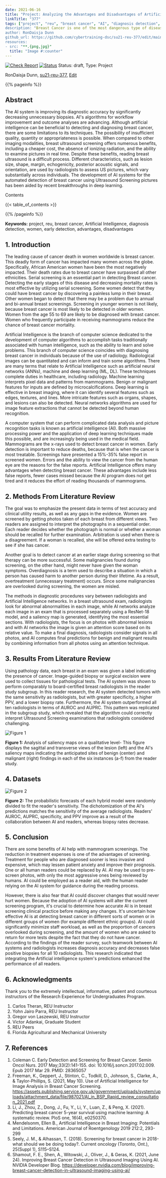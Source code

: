 ```yaml
---
date: 2021-06-16
title: "Project: Analyzing the Advantages and Disadvantages of Artificial Intelligence for Breast Cancer Detection in Women"
linkTitle: "377"
tags: ["project", "reu", "breast cancer", "AI", "diagnosis detection", "women", "early detection", "advantages", disadvantages"]
description: "Breast Cancer is one of the most dangerous type of disease that affects many women. For detecting Breast Cancer, machine learning techniques are applied to improve the accuracy of diagnosis."
author: RonDaisja Dunn
github_url: https://github.com/cybertraining-dsc/su21-reu-377/edit/main/project/index.md
resources:
- src: "**.{png,jpg}"
  title: "Image #:counter"
---
```


[![Check Report](https://github.com/cybertraining-dsc/su21-reu-377/workflows/Check%20Report/badge.svg)](https://github.com/cybertraining-dsc/su21-reu-377/actions)
[![Status](https://github.com/cybertraining-dsc/su21-reu-377/workflows/Status/badge.svg)](https://github.com/cybertraining-dsc/su21-reu-377/actions)
Status: draft, Type: Project


RonDaisja Dunn, [su21-reu-377](https://github.com/cybertraining-dsc/su21-reu-377), [Edit](https://github.com/cybertraining-dsc/su21-reu-377/blob/main/project/index.md)

{{% pageinfo %}}

## Abstract

The AI system is improving its diagnostic accuracy by significantly decreasing unnecessary biopsies. AI's algorithms for workflow improvement and outcome analyses are advancing. Although artificial intelligence can be beneficial to detecting and diagnosing breast cancer, there are some limitations to its techniques. The possibility of insufficient quality, quantity or appropriateness is possible. When compared to other imaging modalities, breast ultrasound screening offers numerous benefits, including a cheaper cost, the absence of ionizing radiation, and the ability to examine pictures in real time. Despite these benefits, reading breast ultrasound is a difficult process. Different characteristics, such as lesion size, shape, margin, echogenicity, posterior acoustic signals, and orientation, are used by radiologists to assess US pictures, which vary substantially across individuals. The development of AI systems for the automated detection of breast cancer using Ultrasound Screening pictures has been aided by recent breakthroughs in deep learning.

Contents

{{< table_of_contents >}}

{{% /pageinfo %}}

**Keywords:** project, reu, breast cancer, Artificial Intelligence, diagnosis detection, women, early detection, advantages, disadvantages 

## 1. Introduction

The leading cause of cancer death in women worldwide is breast cancer. This deadly form of cancer has impacted many women across the globe. Specifically, African American women have been the most negatively impacted. Their death rates due to breast cancer have surpassed all other ethnicities. Serial screening is an essential part in detecting Breast cancer. Detecting the early stages of this disease and decreasing mortality rates is most effective by utilizing serial screening. Some women detect that they could have breast cancer by discovering a painless lump in their breast. Other women began to detect that there may be a problem due to annual and bi-annual breast screenings. Screening in younger women is not likely, because breast cancer is most likely to be detected in older women. Women from the age 55 to 69 are likely to be diagnosed with breast cancer. Women who frequently participate in receiving mammograms reduce the chance of breast cancer mortality.

Artificial Intelligence is the branch of computer science dedicated to the development of computer algorithms to accomplish tasks traditionally associated with human intelligence, such as the ability to learn and solve problems. This branch of computer science coincides with diagnosing breast cancer in individuals because of the use of radiology. Radiological images can be quantitated and can inform and train some algorithms. There are many terms that relate to Artificial Intelligence such as artificial neural networks (ANNs), machine and deep learning (ML, DL). These techniques complete duties in healthcare, including radiology. Machine learning interprets pixel data and patterns from mammograms. Benign or malignant features for inputs are defined by microcalcifications. Deep learning is effective in breast imaging, where it can identify several features such as edges, textures, and lines. More intricate features such as organs, shapes, and lesions can also be detected. Neural networks algorithms are used for image feature extractions that cannot be detected beyond human recognition.

A computer system that can perform complicated data analysis and picture recognition tasks is known as artificial intelligence (AI). Both massive processing power and the application of deep learning techniques made this possible, and are increasingly being used in the medical field. Mammograms are the x-rays used to detect breast cancer in women. Early detection is important to reduce deaths, because that is when the cancer is most treatable. Screenings have presented a 15%-35% false report in screened women. Errors and the ability to view the cancer from the human eye are the reasons for the false reports. Artificial Intelligence offers many advantages when detecting breast cancer. These advantages include less false reports, fewer cases missed because the AI program does not get tired and it reduces the effort of reading thousands of mammograms.


## 2. Methods From Literature Review 

The goal was to emphasize the present data in terms of test accuracy and clinical utility results, as well as any gaps in the evidence. Women are screened by getting photos taken of each breast from different views. Two readers are assigned to interpret the photographs in a sequential order. Each reader decides whether the photograph is normal or whether a woman should be recalled for further examination. Arbitration is used when there is a disagreement. If a woman is recalled, she will be offered extra testing to see if she has cancer.

Another goal is to detect cancer at an earlier stage during screening so that therapy can be more successful. Some malignancies found during screening, on the other hand, might never have given the woman symptoms. Overdiagnosis is a term used to describe a situation in which a person has caused harm to another person during their lifetime. As a result, overtreatment (unnecessary treatment) occurs. Since some malignancies are overlooked during screening, the women are misled.

The methods in diagnostic procedures vary between radiologists and Artificial Intelligence networks. In a breast ultrasound exam, radiologists look for abnormal abnormalities in each image, while AI networks analyze each image in an exam that is processed separately using a ResNet-18 model, and a saliency map is generated, identifying the most essential sections. With radiologists, the focus is on photos with abnormal lesions and with AI networks the image is given an attention score based on its relative value. To make a final diagnosis, radiologists consider signals in all photos, and AI computes final predictions for benign and malignant results by combining information from all photos using an attention technique.


## 3. Results From Literature Review

Using pathology data, each breast in an exam was given a label indicating the presence of cancer. Image-guided biopsy or surgical excision were used to collect tissues for pathological tests. The AI system was shown to perform comparably to board-certified breast radiologists in the reader study subgroup. In this reader research, the AI system detected tumors with the same sensitivity as radiologists, but with greater specificity, a higher PPV, and a lower biopsy rate. Furthermore, the AI system outperformed all ten radiologists in terms of AUROC and AUPRC. This pattern was replicated in the subgroup study, which revealed that the algorithm could correctly interpret Ultrasound Screening examinations that radiologists considered challenging.

![Figure 1](https://github.com/cybertraining-dsc/su21-reu-377/raw/main/project/images/IMG_9446.jpg)

**Figure 1:** Analysis of saliency maps on a qualitative level- This figure displays the sagittal and transverse views of the lesion (left) and the AI's saliency maps indicating the anticipated sites of benign (center) and malignant (right) findings in each of the six instances (a-f) from the reader study.

## 4. Datasets



![Figure 2](https://raw.githubusercontent.com/cybertraining-dsc/su21-reu-377/main/project/images/Dataset%20Image.png)

**Figure 2:** The probabilistic forecasts of each hybrid model were randomly divided to fit the reader's sensitivity. The dichotomization of the AI's predictions matches the sensitivity of the average radiologists. Readers' AUROC, AUPRC, specificity, and PPV improve as a result of the collaboration between AI and readers, whereas biopsy rates decrease.



## 5. Conclusion

There are some benefits of AI help with mammogram screenings. The reduction in treatment expenses is one of the advantages of screening. Treatment for people who are diagnosed sooner is less invasive and expensive, which may lessen patient anxiety and improve their prognosis. One or all human readers could be replaced by AI. AI may be used to pre-screen photos, with only the most aggressive ones being reviewed by humans. AI could be employed as a reader aid, with the human reader relying on the AI system for guidance during the reading process.

However, there is also fear that AI could discover changes that would never hurt women. Because the adoption of AI systems will alter the current screening program, it's crucial to determine how accurate AI is in breast screening clinical practice before making any changes. It's uncertain how effective AI is at detecting breast cancer in different sorts of women or in different groups of women (for example different ethnic groups). AI could significantly minimize staff workload, as well as the proportion of cancers overlooked during screening, and the amount of women who are asked to return for more tests despite the fact that they do not have cancer. According to the findings of the reader survey, such teamwork between AI systems and radiologists increases diagnosis accuracy and decreases false positive biopsies for all 10 radiologists. This research indicated that integrating the Artificial intelligence system's predictions enhanced the performance of all readers.


## 6. Acknowledgments

Thank you to the extremely intellectual, informative, patient and courteous instructors of the Research Experience for Undergraduates Program.

1. Carlos Theran, REU Instructor
2. Yohn Jairo Parra, REU Instructor
3. Gregor von Laszewski, REU Instructor
4. Victor Adankai, Graduate Student
5. REU Peers
6. Florida Agricultural and Mechanical University

## 7. References

1. Coleman C. Early Detection and Screening for Breast Cancer. Semin Oncol Nurs. 2017 May;33(2):141-155. doi: 10.1016/j.soncn.2017.02.009. Epub 2017 Mar 29. PMID: 28365057
2. Freeman, K., Geppert, J., Stinton, C., Todkill, D., Johnson, S., Clarke, A., &amp; Taylor-Phillips, S. (2021, May 10). Use of Artificial Intelligence for Image Analysis in Breast Cancer Screening. <https://assets.publishing.service.gov.uk/government/uploads/system/uploads/attachment_data/file/987021/AI_in_BSP_Rapid_review_consultation_2021.pdf>
3. Li, J., Zhou, Z., Dong, J., Fu, Y., Li, Y., Luan, Z., & Peng, X. (2021). Predicting breast cancer 5-year survival using machine learning: A systematic review. PloS one, 16(4), e0250370.
4. Mendelsonm,  Ellen B., Artificial Intelligence in Breast Imaging: Potentials and Limitations. American Journal of Roentgenology 2019 212:2, 293-299
5. Seely, J. M., & Alhassan, T. (2018). Screening for breast cancer in 2018-what should we be doing today?. Current oncology (Toronto, Ont.), 25(Suppl 1), S115–S124.
7. Shamout, F. E., Shen, A., Witowski, J., Oliver, J., &amp; Geras, K. (2021, June 24). Improving Breast Cancer Detection in Ultrasound Imaging Using AI. NVIDIA Developer Blog. <https://developer.nvidia.com/blog/improving-breast-cancer-detection-in-ultrasound-imaging-using-ai/>
